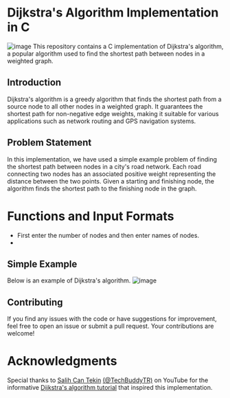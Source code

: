 # Dijkstra's Algorithm Implementation in C
![image](https://i.stechies.com/1200x756/userfiles/images/Dijkstras-algorithm.jpg)
This repository contains a C implementation of Dijkstra's algorithm, a popular algorithm used to find the shortest path between nodes in a weighted graph.

## Introduction
Dijkstra's algorithm is a greedy algorithm that finds the shortest path from a source node to all other nodes in a weighted graph. It guarantees the shortest path for non-negative edge weights, making it suitable for various applications such as network routing and GPS navigation systems.

## Problem Statement
In this implementation, we have used a simple example problem of finding the shortest path between nodes in a city's road network. Each road connecting two nodes has an associated positive weight representing the distance between the two points. Given a starting and finishing node, the algorithm finds the shortest path to the finishing node in the graph.

# Functions and Input Formats
 - First enter the number of nodes and then enter names of nodes.
 - 
 
## Simple Example
Below is an example of Dijkstra's algorithm.
![image](https://i.hizliresim.com/6wcm9wr.png)

## Contributing
If you find any issues with the code or have suggestions for improvement, feel free to open an issue or submit a pull request. Your contributions are welcome!

# Acknowledgments
Special thanks to [Salih Can Tekin](https://github.com/salihcantekin) [(@TechBuddyTR)](https://www.youtube.com/@TechBuddyTR) on YouTube for the informative [Dijkstra's algorithm tutorial](https://www.youtube.com/watch?v=MeiKA0uai0c) that inspired this implementation.


